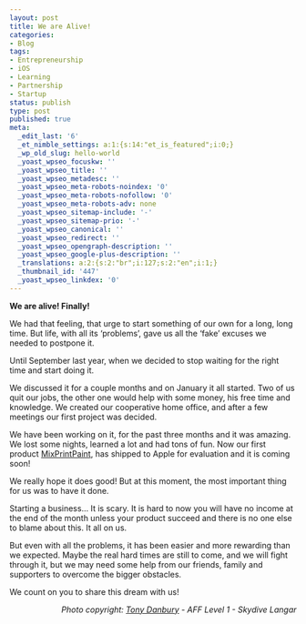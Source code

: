 ```yaml
---
layout: post
title: We are Alive!
categories:
- Blog
tags:
- Entrepreneurship
- iOS
- Learning
- Partnership
- Startup
status: publish
type: post
published: true
meta:
  _edit_last: '6'
  _et_nimble_settings: a:1:{s:14:"et_is_featured";i:0;}
  _wp_old_slug: hello-world
  _yoast_wpseo_focuskw: ''
  _yoast_wpseo_title: ''
  _yoast_wpseo_metadesc: ''
  _yoast_wpseo_meta-robots-noindex: '0'
  _yoast_wpseo_meta-robots-nofollow: '0'
  _yoast_wpseo_meta-robots-adv: none
  _yoast_wpseo_sitemap-include: '-'
  _yoast_wpseo_sitemap-prio: '-'
  _yoast_wpseo_canonical: ''
  _yoast_wpseo_redirect: ''
  _yoast_wpseo_opengraph-description: ''
  _yoast_wpseo_google-plus-description: ''
  _translations: a:2:{s:2:"br";i:127;s:2:"en";i:1;}
  _thumbnail_id: '447'
  _yoast_wpseo_linkdex: '0'
---
```

<strong>We are alive! Finally!</strong>

We had that feeling, that urge to start something of our own for a long, long time. But life, with all its ‘problems’, gave us all the ‘fake’ excuses we needed to postpone it.

<!--more-->

Until September last year, when we decided to stop waiting for the right time and start doing it.

We discussed it for a couple months and on January it all started. Two of us quit our jobs, the other one would help with some money, his free time and knowledge. We created our cooperative home office, and after a few meetings our first project was decided.

We have been working on it, for the past three months and it was amazing. We lost some nights, learned a lot and had tons of fun. Now our first product <a title="MixPrintPaint" href="http://mixprintpaint.felloway.com" target="_blank">MixPrintPaint</a>, has shipped to Apple for evaluation and it is coming soon!

We really hope it does good! But at this moment, the most important thing for us was to have it done.

Starting a business... It is scary. It is hard to now you will have no income at the end of the month unless your product succeed and there is no one else to blame about this. It all on us.

But even with all the problems, it has been easier and more rewarding than we expected. Maybe the real hard times are still to come, and we will fight through it, but we may need some help from our friends, family and supporters to overcome the bigger obstacles.

We count on you to share this dream with us!
<p style="text-align: right;"><em>Photo copyright: <a href="http://flic.kr/p/cntbhs" target="_blank">Tony Danbury</a> - AFF Level 1 - Skydive Langar</em></p>
